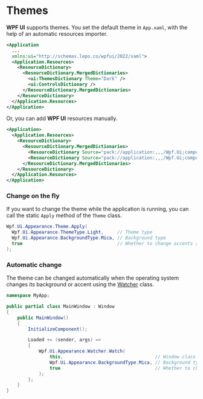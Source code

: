 # Themes

**WPF UI** supports themes. You set the default theme in `App.xaml`, with the help of an automatic resources importer.

```xml
<Application
  ...
  xmlns:ui="http://schemas.lepo.co/wpfui/2022/xaml">
  <Application.Resources>
    <ResourceDictionary>
      <ResourceDictionary.MergedDictionaries>
        <ui:ThemesDictionary Theme="Dark" />
        <ui:ControlsDictionary />
      </ResourceDictionary.MergedDictionaries>
    </ResourceDictionary>
  </Application.Resources>
</Application>
```

Or, you can add **WPF UI** resources manually.

```xml
<Application>
  <Application.Resources>
    <ResourceDictionary>
      <ResourceDictionary.MergedDictionaries>
        <ResourceDictionary Source="pack://application:,,,/Wpf.Ui;component/Styles/Theme/Dark.xaml" />
        <ResourceDictionary Source="pack://application:,,,/Wpf.Ui;component/Styles/Wpf.Ui.xaml" />
      </ResourceDictionary.MergedDictionaries>
    </ResourceDictionary>
  </Application.Resources>
</Application>
```

### Change on the fly

If you want to change the theme while the application is running, you can call the static `Apply` method of the `Theme` class.

```csharp
Wpf.Ui.Appearance.Theme.Apply(
  Wpf.Ui.Appearance.ThemeType.Light,     // Theme type
  Wpf.Ui.Appearance.BackgroundType.Mica, // Background type
  true                                   // Whether to change accents automatically
);
```

### Automatic change

The theme can be changed automatically when the operating system changes its background or accent using the [Watcher](https://github.com/lepoco/wpfui/blob/main/src/Wpf.Ui/Appearance/Watcher.cs) class.

```csharp
namespace MyApp;

public partial class MainWindow : Window
{
    public MainWindow()
    {
        InitializeComponent();

        Loaded += (sender, args) =>
        {
            Wpf.Ui.Appearance.Watcher.Watch(
                this,                                  // Window class
                Wpf.Ui.Appearance.BackgroundType.Mica, // Background type
                true                                   // Whether to change accents automatically
            );
        };
    }
}
```
